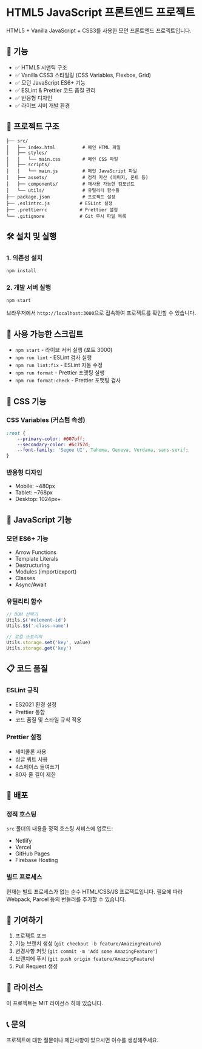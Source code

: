 # HTML5 JavaScript 프론트엔드 프로젝트

HTML5 + Vanilla JavaScript + CSS3를 사용한 모던 프론트엔드 프로젝트입니다.

## 🚀 기능

- ✅ HTML5 시맨틱 구조
- ✅ Vanilla CSS3 스타일링 (CSS Variables, Flexbox, Grid)
- ✅ 모던 JavaScript ES6+ 기능
- ✅ ESLint & Prettier 코드 품질 관리
- ✅ 반응형 디자인
- ✅ 라이브 서버 개발 환경

## 📁 프로젝트 구조

```
├── src/
│   ├── index.html          # 메인 HTML 파일
│   ├── styles/
│   │   └── main.css        # 메인 CSS 파일
│   ├── scripts/
│   │   └── main.js         # 메인 JavaScript 파일
│   ├── assets/             # 정적 자산 (이미지, 폰트 등)
│   ├── components/         # 재사용 가능한 컴포넌트
│   └── utils/              # 유틸리티 함수들
├── package.json            # 프로젝트 설정
├── .eslintrc.js           # ESLint 설정
├── .prettierrc            # Prettier 설정
└── .gitignore             # Git 무시 파일 목록
```

## 🛠️ 설치 및 실행

### 1. 의존성 설치

```bash
npm install
```

### 2. 개발 서버 실행

```bash
npm start
```

브라우저에서 `http://localhost:3000`으로 접속하여 프로젝트를 확인할 수 있습니다.

## 📝 사용 가능한 스크립트

- `npm start` - 라이브 서버 실행 (포트 3000)
- `npm run lint` - ESLint 검사 실행
- `npm run lint:fix` - ESLint 자동 수정
- `npm run format` - Prettier 포맷팅 실행
- `npm run format:check` - Prettier 포맷팅 검사

## 🎨 CSS 기능

### CSS Variables (커스텀 속성)
```css
:root {
    --primary-color: #007bff;
    --secondary-color: #6c757d;
    --font-family: 'Segoe UI', Tahoma, Geneva, Verdana, sans-serif;
}
```

### 반응형 디자인
- Mobile: ~480px
- Tablet: ~768px
- Desktop: 1024px+

## 🔧 JavaScript 기능

### 모던 ES6+ 기능
- Arrow Functions
- Template Literals
- Destructuring
- Modules (import/export)
- Classes
- Async/Await

### 유틸리티 함수
```javascript
// DOM 선택기
Utils.$('#element-id')
Utils.$$('.class-name')

// 로컬 스토리지
Utils.storage.set('key', value)
Utils.storage.get('key')
```

## 📋 코드 품질

### ESLint 규칙
- ES2021 환경 설정
- Prettier 통합
- 코드 품질 및 스타일 규칙 적용

### Prettier 설정
- 세미콜론 사용
- 싱글 쿼트 사용
- 4스페이스 들여쓰기
- 80자 줄 길이 제한

## 🚀 배포

### 정적 호스팅
`src` 폴더의 내용을 정적 호스팅 서비스에 업로드:
- Netlify
- Vercel
- GitHub Pages
- Firebase Hosting

### 빌드 프로세스
현재는 빌드 프로세스가 없는 순수 HTML/CSS/JS 프로젝트입니다. 필요에 따라 Webpack, Parcel 등의 번들러를 추가할 수 있습니다.

## 🤝 기여하기

1. 프로젝트 포크
2. 기능 브랜치 생성 (`git checkout -b feature/AmazingFeature`)
3. 변경사항 커밋 (`git commit -m 'Add some AmazingFeature'`)
4. 브랜치에 푸시 (`git push origin feature/AmazingFeature`)
5. Pull Request 생성

## 📄 라이선스

이 프로젝트는 MIT 라이선스 하에 있습니다.

## 📞 문의

프로젝트에 대한 질문이나 제안사항이 있으시면 이슈를 생성해주세요.